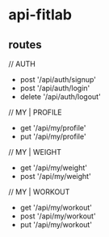 # api-fitlab

## routes
// AUTH
- post '/api/auth/signup'
- post '/api/auth/login'
- delete '/api/auth/logout'

// MY | PROFILE
- get '/api/my/profile'
- put '/api/my/profile'

// MY | WEIGHT
- get '/api/my/weight'
- post '/api/my/weight'

// MY | WORKOUT
- get '/api/my/workout'
- post '/api/my/workout'
- put '/api/my/workout'

